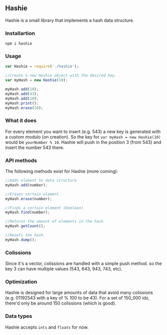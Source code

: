 ## Hashie

Hashie is a small library that implements a hash data structure.

### Installartion
```console
npm i hashie
```

### Usage

```javascript
var Hashie = require('./hashie');

//create a new Hashie object with the desired key.
var myHash = new Hashie(10);

myHash.add(10);
myHash.add(43);
myHash.add(20);
myHash.print();
myHash.erase(10);

```

### What it does

For every element you want to insert (e.g. 543) a new key is generated with a custom modulo (on creation). So the key for ```var myHash = new Hashie(10)``` would be ```yourNumber % 10```. Hashie will push in the position 3 (from 543) and insert the number 543 there.


### API methods
The following methods exist for Hashie (more coming):

```javascript
//Adds element to data structure
myHash.add(number);

//Erases certain element
myHash.erase(number);

//Finds a certain element (boolean)
myHash.find(number);

//Returns the amount of elements in the hash
myHash.getCount();

//Resets the hash
myHash.dump();
```

### Colissions

Since it's a vector, colissions are handled with a simple push method. so the key 3 can have multiple values (543, 643, 943, 743, etc).

### Optimization

Hashie is designed for large amounts of data that avoid many colissions (e.g. 01192543 with a key of % 100 to be 43). For a set of 150_000 ids, there'd only be around 150 colissions (which is good).

### Data types

Hashie accepts ```ints``` and ```floats``` for now.

<!-- ### Avoid

Adding numbers with the same key (430, 320, 540, 870) exclusively, as this will only generate a single array. -->